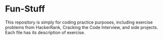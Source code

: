 # Fun-Stuff

This repository is simply for coding practice purposes, including exercise problems from HackerRank, Cracking the Code Interview, and
side projects. Each file has its description of exercise. 
